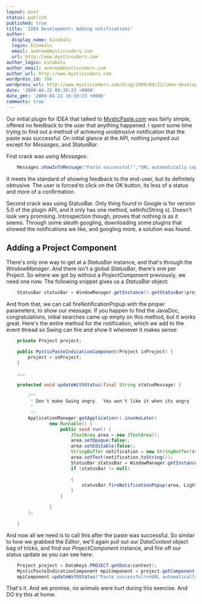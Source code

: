 ```yaml
---
layout: post
status: publish
published: true
title: 'IDEA Development: Adding notifications'
author:
  display_name: kinabalu
  login: kinabalu
  email: andrew@mysticcoders.com
  url: http://www.mysticcoders.com
author_login: kinabalu
author_email: andrew@mysticcoders.com
author_url: http://www.mysticcoders.com
wordpress_id: 784
wordpress_url: http://www.mysticcoders.com/blog/2009/04/21/idea-development-adding-notifications/
date: '2009-04-22 09:30:23 +0000'
date_gmt: '2009-04-22 16:30:23 +0000'
comments: true
---
```

Our initial plugin for IDEA that talked to <a href="http://www.mysticpaste.com" target="_blank">MysticPaste.com</a> was fairly simple, offered no feedback to the user that anything happened. I spent some time trying to find out a method of achieving unobtrusive notification that the paste was successful. On initial glance at the API, nothing jumped out except for <em>Messages</em>, and <em>StatusBar</em>.

<a id="more"></a><a id="more-784"></a>
First crack was using <em>Messages</em>:

``` java
    Messages.showInfoMessage("Paste successful!","URL automatically copied to your clipboard");
```

It meets the standard of showing feedback to the end-user, but its definitely obtrusive. The user is forced to click on the OK button, its less of a status and more of a confirmation.

Second crack was using StatusBar. Only thing found in Google is for version 5.0 of the plugin API, and it only has one method, setInfo(String s). Doesn't look very promising. Introspection though, proves that nothing is as it seems. Through some sleuth googling, downloading some plugins that showed the notifications we like, and googling more, a solution was found.

<h2>Adding a Project Component</h2>
There's only one way to get at a <em>StatusBar</em> instance, and that's through the <em>WindowManager</em>. And there isn't a global <em>StatusBar</em>, there's one per Project. So where we got by without a <em>ProjectComponent</em> previously, we need one now. The following snippet gives us a <em>StatusBar</em> object:

``` java
    StatusBar statusBar = WindowManager.getInstance().getStatusBar(project);
```

And from that, we can call fireNotificationPopup with the proper parameters, to show our message. If you happen to find the JavaDoc, congratulations, initial searches came up empty on this method, but it works great. Here's the entire method for the notification, which we add to the event thread so Swing can fire and show it whenever it makes sense:

``` java
    private Project project;

    public MysticPasteIndicationComponent(Project inProject) {
        project = inProject;
    }

    ...

    protected void updateWithStatus(final String statusMessage) {

        /**
         * Don't make Swing angry.  You won't like it when its angry
         *
         */
        ApplicationManager.getApplication().invokeLater(
                new Runnable() {
                    public void run() {
                        JTextArea area = new JTextArea();
                        area.setOpaque(false);
                        area.setEditable(false);
                        StringBuffer notification = new StringBuffer(statusMessage);
                        area.setText(notification.toString());
                        StatusBar statusBar = WindowManager.getInstance().getStatusBar(project);
                        if (statusBar != null)

                        {
                            statusBar.fireNotificationPopup(area, LightColors.GREEN);
                        }
                    }

                }
        );

    }
```

And now all we need is to call this after the paste was successful. So similar to how we grabbed the <em>Editor</em>, we'll again pull out our <em>DataContext</em> object bag of tricks, and find our <em>ProjectComponent</em> instance, and fire off our status update as you can see here:

``` java
    Project project = DataKeys.PROJECT.getData(context);
    MysticPasteIndicationComponent mpiComponent = project.getComponent(MysticPasteIndicationComponent.class);
    mpiComponent.updateWithStatus("Paste successful!nnURL automatically copied to your clipboard");
```

That's it. And we promise, no animals were hurt during this exercise. And DO try this at home.
